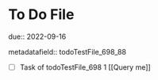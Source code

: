 # To Do File

due:: 2022-09-16

metadatafield:: todoTestFile_698_88

- [ ] Task of todoTestFile_698 1 [[Query me]]
